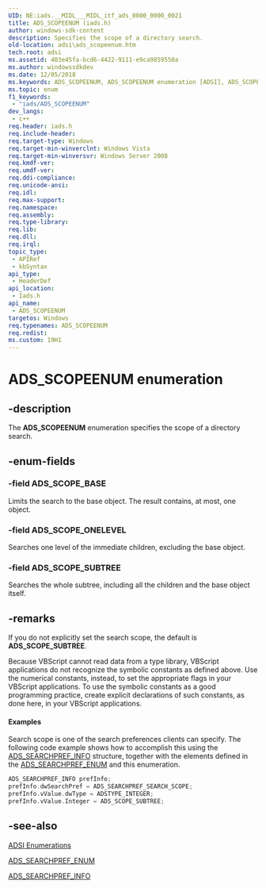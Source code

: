 ```yaml
---
UID: NE:iads.__MIDL___MIDL_itf_ads_0000_0000_0021
title: ADS_SCOPEENUM (iads.h)
author: windows-sdk-content
description: Specifies the scope of a directory search.
old-location: adsi\ads_scopeenum.htm
tech.root: adsi
ms.assetid: 403e45fa-bcd6-4422-9111-e9ca9859550a
ms.author: windowssdkdev
ms.date: 12/05/2018
ms.keywords: ADS_SCOPEENUM, ADS_SCOPEENUM enumeration [ADSI], ADS_SCOPE_BASE, ADS_SCOPE_ONELEVEL, ADS_SCOPE_SUBTREE, _ds_ads_scopeenum, adsi.ads__scopeenum, adsi.ads_scopeenum, iads/ADS_SCOPEENUM, iads/ADS_SCOPE_BASE, iads/ADS_SCOPE_ONELEVEL, iads/ADS_SCOPE_SUBTREE
ms.topic: enum
f1_keywords: 
 - "iads/ADS_SCOPEENUM"
dev_langs:
 - c++
req.header: iads.h
req.include-header: 
req.target-type: Windows
req.target-min-winverclnt: Windows Vista
req.target-min-winversvr: Windows Server 2008
req.kmdf-ver: 
req.umdf-ver: 
req.ddi-compliance: 
req.unicode-ansi: 
req.idl: 
req.max-support: 
req.namespace: 
req.assembly: 
req.type-library: 
req.lib: 
req.dll: 
req.irql: 
topic_type:
 - APIRef
 - kbSyntax
api_type:
 - HeaderDef
api_location:
 - Iads.h
api_name:
 - ADS_SCOPEENUM
targetos: Windows
req.typenames: ADS_SCOPEENUM
req.redist: 
ms.custom: 19H1
---
```


# ADS_SCOPEENUM enumeration


## -description


The <b>ADS_SCOPEENUM</b> enumeration specifies the scope of a directory search.


## -enum-fields




### -field ADS_SCOPE_BASE

Limits the search to the base object. The result contains, at most, one object.


### -field ADS_SCOPE_ONELEVEL

Searches one level of the immediate children, excluding the base object.


### -field ADS_SCOPE_SUBTREE

Searches the whole subtree, including all the children and the base object itself.


## -remarks



If you do not explicitly set the search scope, the default is <b>ADS_SCOPE_SUBTREE</b>.

Because VBScript cannot read data from a type library, VBScript applications do not recognize the symbolic constants as defined above. Use the numerical constants, instead, to set the appropriate flags in your VBScript applications. To use the symbolic constants as a good programming practice, create explicit declarations of such constants, as done here, in your VBScript applications.


#### Examples

Search scope is one of the search preferences clients can specify. The following code example shows how to accomplish this using the  <a href="https://docs.microsoft.com/windows/desktop/api/iads/ns-iads-ads_searchpref_info">ADS_SEARCHPREF_INFO</a> structure, together with the elements defined in the  <a href="https://docs.microsoft.com/windows/win32/api/iads/ne-iads-ads_searchpref_enum">ADS_SEARCHPREF_ENUM</a> and this enumeration.


```cpp
ADS_SEARCHPREF_INFO prefInfo;
prefInfo.dwSearchPref = ADS_SEARCHPREF_SEARCH_SCOPE;
prefInfo.vValue.dwType = ADSTYPE_INTEGER;
prefInfo.vValue.Integer = ADS_SCOPE_SUBTREE;
```





## -see-also




<a href="https://docs.microsoft.com/windows/desktop/ADSI/adsi-enumerations">ADSI Enumerations</a>



<a href="https://docs.microsoft.com/windows/win32/api/iads/ne-iads-ads_searchpref_enum">ADS_SEARCHPREF_ENUM</a>



<a href="https://docs.microsoft.com/windows/desktop/api/iads/ns-iads-ads_searchpref_info">ADS_SEARCHPREF_INFO</a>
 

 

